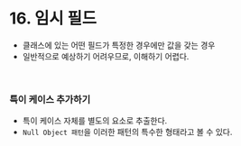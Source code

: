 # 16. 임시 필드
- 클래스에 있는 어떤 필드가 특정한 경우에만 값을 갖는 경우
- 일반적으로 예상하기 어려우므로, 이해하기 어렵다.

</br>

### 특이 케이스 추가하기
- 특이 케이스 자체를 별도의 요소로 추출한다.
- `Null Object 패턴`을 이러한 패턴의 특수한 형태라고 볼 수 있다.

